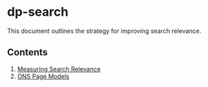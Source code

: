 dp-search
=========

This document outlines the strategy for improving search relevance.

Contents
--------

1. [Measuring Search Relevance](search_relevance/README.md)
2. [ONS Page Models](page_models/README.md)